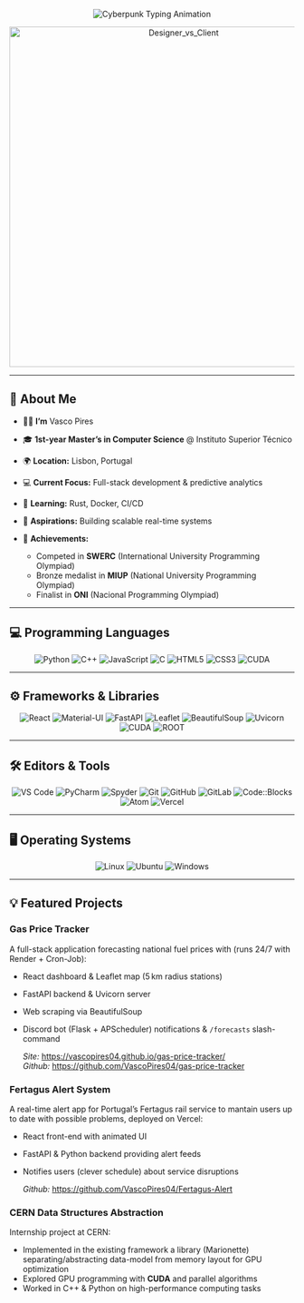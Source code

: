 <!-- Cyberpunk City Header -->
<p align="center">
  <img
    src="https://readme-typing-svg.vercel.app?font=Major+Mono+Display&size=36&pause=200&color=0FFFC3&center=true&width=700&lines=%F0%9F%92%A1+Welcome+to+the+Cyber+Hub"
    alt="Cyberpunk Typing Animation"
  />
</p>

<p align="center">
  <img src="https://user-images.githubusercontent.com/74038190/225813708-98b745f2-7d22-48cf-9150-083f1b00d6c9.gif" alt="Designer_vs_Client" width="600" />
</p>

---

## 📝 About Me

* 👨‍🎓 **I’m** Vasco Pires
* 🎓 **1st-year Master’s in Computer Science** @ Instituto Superior Técnico
* 🌍 **Location:** Lisbon, Portugal
* 💻 **Current Focus:** Full-stack development & predictive analytics
* 🌱 **Learning:** Rust, Docker, CI/CD
* 🚀 **Aspirations:** Building scalable real-time systems
* 🏅 **Achievements:**

  * Competed in **SWERC** (International University Programming Olympiad)
  * Bronze medalist in **MIUP** (National University Programming Olympiad)
  * Finalist in **ONI** (Nacional Programming Olympiad)


---

## 💻 Programming Languages

<p align="center">
  <img alt="Python" src="https://img.shields.io/badge/Python-3776AB?logo=python&logoColor=white&style=for-the-badge" />
  <img alt="C++" src="https://img.shields.io/badge/C%2B%2B-00599C?logo=c%2B%2B&logoColor=white&style=for-the-badge" />
  <img alt="JavaScript" src="https://img.shields.io/badge/JavaScript-F7DF1E?logo=javascript&logoColor=black&style=for-the-badge" />
  <img alt="C" src="https://img.shields.io/badge/C-000000?logo=c&logoColor=white&style=for-the-badge" />
  <img alt="HTML5" src="https://img.shields.io/badge/HTML5-E34F26?logo=html5&logoColor=white&style=for-the-badge" />
  <img alt="CSS3" src="https://img.shields.io/badge/CSS3-1572B6?logo=css3&logoColor=white&style=for-the-badge" />
  <img alt="CUDA" src="https://img.shields.io/badge/CUDA-76B900?logo=nvidia&logoColor=white&style=for-the-badge" />
</p>


---

<!--
## 🗄️ Databases

  <p align="center">
  <img alt="MySQL" src="https://img.shields.io/badge/MySQL-4479A1?logo=mysql&logoColor=white&style=for-the-badge" />
  <img alt="MongoDB" src="https://img.shields.io/badge/MongoDB-47A248?logo=mongodb&logoColor=white&style=for-the-badge" />
</p>
-->

## ⚙️ Frameworks & Libraries

<p align="center">
  <img alt="React" src="https://img.shields.io/badge/React-20232A?logo=react&logoColor=61DAFB&style=for-the-badge" />
  <img alt="Material-UI" src="https://img.shields.io/badge/Material--UI-007FFF?logo=mui&logoColor=white&style=for-the-badge" />
  <img alt="FastAPI" src="https://img.shields.io/badge/FastAPI-00CCD1?logo=fastapi&logoColor=white&style=for-the-badge" />
  <img alt="Leaflet" src="https://img.shields.io/badge/Leaflet-199900?logo=leaflet&logoColor=white&style=for-the-badge" />
  <img alt="BeautifulSoup" src="https://img.shields.io/badge/BeautifulSoup-2580FF?logo=beautifulsoup&logoColor=white&style=for-the-badge" />
  <img alt="Uvicorn" src="https://img.shields.io/badge/Uvicorn-319795?logo=python&logoColor=white&style=for-the-badge" />
  <img alt="CUDA" src="https://img.shields.io/badge/CUDA-76B900?logo=nvidia&logoColor=white&style=for-the-badge" />
  <img alt="ROOT" src="https://img.shields.io/badge/ROOT-333333?logo=root&logoColor=white&style=for-the-badge" />
</p>

---

## 🛠️ Editors & Tools

<p align="center">
  <img alt="VS Code" src="https://img.shields.io/badge/VS%20Code-007ACC?logo=visual-studio-code&logoColor=white&style=for-the-badge" />
  <img alt="PyCharm" src="https://img.shields.io/badge/PyCharm-000000?logo=pycharm&logoColor=white&style=for-the-badge" />
  <img alt="Spyder" src="https://img.shields.io/badge/Spyder-2C2255?logo=spyderide&logoColor=white&style=for-the-badge" />
  <img alt="Git" src="https://img.shields.io/badge/Git-F05032?logo=git&logoColor=white&style=for-the-badge" />
  <img alt="GitHub" src="https://img.shields.io/badge/GitHub-181717?logo=github&logoColor=white&style=for-the-badge" />
  <img alt="GitLab" src="https://img.shields.io/badge/GitLab-FCA121?logo=gitlab&logoColor=white&style=for-the-badge" />
  <img alt="Code::Blocks" src="https://img.shields.io/badge/Code::Blocks-0055A4?logo=codeblocks&logoColor=white&style=for-the-badge" />
  <img alt="Atom" src="https://img.shields.io/badge/Atom-66595C?logo=atom&logoColor=white&style=for-the-badge" />
  <img alt="Vercel" src="https://img.shields.io/badge/Vercel-000000?logo=vercel&logoColor=white&style=for-the-badge" />
</p>

---

## 🖥️ Operating Systems

<p align="center">
  <img alt="Linux" src="https://img.shields.io/badge/Linux-FCC624?logo=linux&logoColor=black&style=for-the-badge\" />
  <img alt="Ubuntu" src="https://img.shields.io/badge/Ubuntu-E95420?logo=ubuntu&logoColor=white&style=for-the-badge\" />
  <img alt="Windows" src="https://img.shields.io/badge/Windows-0078D6?logo=windows&logoColor=white&style=for-the-badge\" />
</p>


---


## 💡 Featured Projects

### Gas Price Tracker

A full-stack application forecasting national fuel prices with (runs 24/7 with Render + Cron-Job):

* React dashboard & Leaflet map (5 km radius stations)
* FastAPI backend & Uvicorn server
* Web scraping via BeautifulSoup
* Discord bot (Flask + APScheduler) notifications & `/forecasts` slash-command
  
  *Site:* <https://vascopires04.github.io/gas-price-tracker/>  
  *Github:* <https://github.com/VascoPires04/gas-price-tracker>

### Fertagus Alert System

A real-time alert app for Portugal’s Fertagus rail service to mantain users up to date with possible problems, deployed on Vercel:

* React front-end with animated UI
* FastAPI & Python backend providing alert feeds
* Notifies users (clever schedule) about service disruptions

  *Github:* <https://github.com/VascoPires04/Fertagus-Alert>

### CERN Data Structures Abstraction

Internship project at CERN:

* Implemented in the existing framework a library (Marionette) separating/abstracting data-model from memory layout for GPU optimization
* Explored GPU programming with **CUDA** and parallel algorithms
* Worked in C++ & Python on high-performance computing tasks
